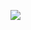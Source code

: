 <a href="../sculptures.html"><img src="http://firedpot.com/images/sculptures/20110517-ef4ettnp1bis79jux3rbk6iquq.jpg" /></a>
